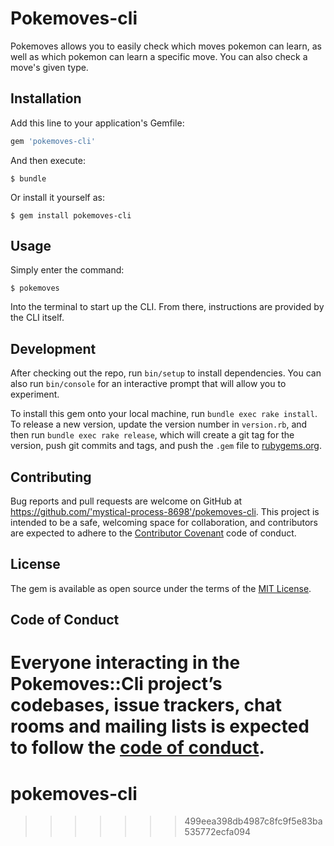 # Pokemoves-cli

Pokemoves allows you to easily check which moves pokemon can learn, as well as which pokemon can learn a specific move. You can also check a move's given type.

## Installation

Add this line to your application's Gemfile:

```ruby
gem 'pokemoves-cli'
```

And then execute:

    $ bundle

Or install it yourself as:

    $ gem install pokemoves-cli

## Usage

Simply enter the command: 

    $ pokemoves 

Into the terminal to start up the CLI. From there, instructions are provided by the CLI itself. 

## Development

After checking out the repo, run `bin/setup` to install dependencies. You can also run `bin/console` for an interactive prompt that will allow you to experiment.

To install this gem onto your local machine, run `bundle exec rake install`. To release a new version, update the version number in `version.rb`, and then run `bundle exec rake release`, which will create a git tag for the version, push git commits and tags, and push the `.gem` file to [rubygems.org](https://rubygems.org).

## Contributing

Bug reports and pull requests are welcome on GitHub at https://github.com/'mystical-process-8698'/pokemoves-cli. This project is intended to be a safe, welcoming space for collaboration, and contributors are expected to adhere to the [Contributor Covenant](http://contributor-covenant.org) code of conduct.

## License

The gem is available as open source under the terms of the [MIT License](https://opensource.org/licenses/MIT).

## Code of Conduct

Everyone interacting in the Pokemoves::Cli project’s codebases, issue trackers, chat rooms and mailing lists is expected to follow the [code of conduct](https://github.com/'mystical-process-8698'/pokemoves-cli/blob/master/CODE_OF_CONDUCT.md).
=======
# pokemoves-cli
>>>>>>> 499eea398db4987c8fc9f5e83ba535772ecfa094
